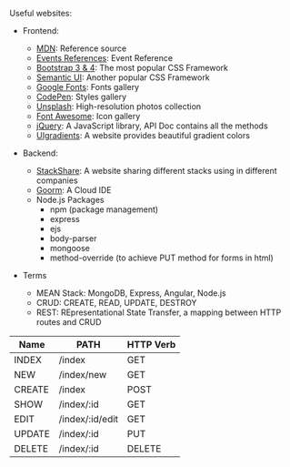 Useful websites:

+ Frontend:
  + [MDN](https://mdn.dev): Reference source
  + [Events References](https://developer.mozilla.org/en-US/docs/Web/Events): Event Reference
  + [Bootstrap 3 & 4](https://getbootstrap.com/docs/3.3/): The most popular CSS Framework
  + [Semantic UI](https://semantic-ui.com): Another popular CSS Framework
  + [Google Fonts](https://fonts.google.com): Fonts gallery
  + [CodePen](https://codepen.io): Styles gallery
  + [Unsplash](https://unsplash.com): High-resolution photos collection
  + [Font Awesome](https://fontawesome.com): Icon gallery
  + [jQuery](https://jquery.com): A JavaScript library, API Doc contains all the methods
  + [UIgradients](https://uigradients.com/#Twitch): A website provides beautiful gradient colors

+ Backend:
  + [StackShare](https://stackshare.io): A website sharing different stacks using in different companies
  + [Goorm](https://ide.goorm.io): A Cloud IDE
  + Node.js Packages
    + npm (package management)
    + express
    + ejs
    + body-parser
    + mongoose
    + method-override (to achieve PUT method for forms in html)

+ Terms
  + MEAN Stack: MongoDB, Express, Angular, Node.js
  + CRUD: CREATE, READ, UPDATE, DESTROY
  + REST: REpresentational State Transfer, a mapping between HTTP routes and CRUD
  
| Name   | PATH            | HTTP Verb |
|--------|-----------------|-----------|
| INDEX  | /index          | GET       |
| NEW    | /index/new      | GET       |
| CREATE | /index          | POST      |
| SHOW   | /index/:id      | GET       |
| EDIT   | /index/:id/edit | GET       |
| UPDATE | /index/:id      | PUT       |
| DELETE | /index/:id      | DELETE    |
